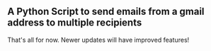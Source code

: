 ## A Python Script to send emails from a gmail address to multiple recipients

That's all for now. Newer updates will have improved features!